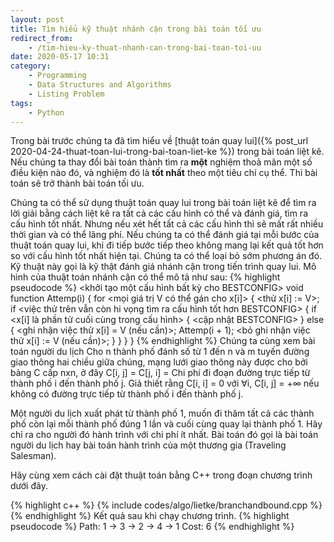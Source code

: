 ```yaml
---
layout: post
title: Tìm hiểu kỹ thuật nhánh cận trong bài toán tối ưu
redirect_from:
    - /tim-hieu-ky-thuat-nhanh-can-trong-bai-toan-toi-uu
date: 2020-05-17 10:31
category:
    - Programming
    - Data Structures and Algorithms
    - Listing Problem
tags:
    - Python
---
```

Trong bài trước chúng ta đã tìm hiểu về [thuật toán quay lui]({% post_url 2020-04-24-thuat-toan-lui-trong-bai-toan-liet-ke %})
trong bài toán liệt kê. Nếu chúng ta thay đổi bài toán thành tìm ra **một** nghiệm thoả mãn một số điều
kiện nào đó, và nghiệm đó là **tốt nhất** theo một tiêu chí cụ thể. Thì bài toán sẽ trở thành bài toán tối ưu.

Chúng ta có thể sử dụng thuật toán quay lui trong bài toán liệt kê để tìm ra lời giải bằng cách liệt kê
ra tất cả các cấu hình có thể và đánh giá, tìm ra cấu hình tốt nhất. Nhưng nếu xét hết tất cả các cấu hình
thì sẽ mất rất nhiều thời gian và có thể lãng phí. Nếu chúng ta có thể đánh giá tại mỗi bước của thuật toán
quay lui, khi đi tiếp bước tiếp theo không mang lại kết quả tốt hơn so với cấu hình tốt nhất hiện tại. Chúng ta
có thể loại bỏ sớm phương án đó. Kỹ thuật này gọi là kỹ thật đánh giá nhánh cận trong tiến trình quay lui.
Mô hình của thuật toán nhánh cận có thể mô tả như sau:
{% highlight pseudocode %}
<khởi tạo một cấu hình bất kỳ cho BESTCONFIG>
void function Attemp(i) {
    for <mọi giá trị V có thể gán cho x[i]> {
        <thử x[i] := V>;
        if <việc thử trên vẫn còn hi vọng tìm ra cấu hình tốt hơn BESTCONFIG> {
            if <x[i] là phần tử cuối cùng trong cấu hình> {
                <cập nhật BESTCONFIG>
            } else {
                <ghi nhận việc thử x[i] = V (nếu cần)>;
                Attemp(i + 1);
                <bỏ ghi nhận việc thử x[i] := V (nếu cần)>;
            }
        }
    }
}
{% endhighlight %}
Chúng ta cùng xem bài toán người du lịch Cho n thành phố đánh số từ 1 đến n và m tuyến đường giao thông hai
chiều giữa chúng, mạng lưới giao thông này được cho bởi bảng C cấp nxn, ở đây C[i, j] = C[j, i] = Chi phí đi
đoạn đường trực tiếp từ thành phố i đến thành phố j. Giả thiết rằng C[i, i] = 0 với ∀i, C[i, j] = +∞ nếu không
có đường trực tiếp từ thành phố i đến thành phố j.

Một người du lịch xuất phát từ thành phố 1, muốn đi thăm tất cả các thành phố còn lại mỗi thành phố đúng 1 lần
và cuối cùng quay lại thành phố 1. Hãy chỉ ra cho người đó hành trình với chi phí ít nhất. Bài toán đó gọi là
bài toán người du lịch hay bài toán hành trình của một thương gia (Traveling Salesman).

Hãy cùng xem cách cài đặt thuật toán bằng C++ trong đoạn chương trình dưới đây.

{% highlight c++ %}
{% include codes/algo/lietke/branchandbound.cpp %}
{% endhighlight %}
Kết quả sau khi chạy chương trình.
{% highlight pseudocode %}
Path: 1 -> 3 -> 2 -> 4 -> 1
Cost: 6
{% endhighlight %}